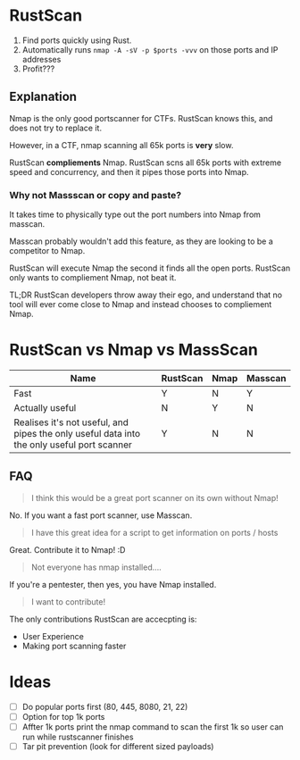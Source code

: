 # RustScan
1. Find ports quickly using Rust.
2. Automatically runs `nmap -A -sV -p $ports -vvv` on those ports and IP addresses
3. Profit???

## Explanation
Nmap is the only good portscanner for CTFs. RustScan knows this, and does not try to replace it.

However, in a CTF, nmap scanning all 65k ports is **very** slow.

RustScan **compliements** Nmap. RustScan scns all 65k ports with extreme speed and concurrency, and then it pipes those ports into Nmap.

### Why not Massscan or copy and paste?
It takes time to physically type out the port numbers into Nmap from masscan. 

Masscan probably wouldn't add this feature, as they are looking to be a competitor to Nmap.

RustScan will execute Nmap the second it finds all the open ports. RustScan only wants to compliement Nmap, not beat it.


TL;DR RustScan developers throw away their ego, and understand that no tool will ever come close to Nmap and instead chooses to compliement Nmap.

# RustScan vs Nmap vs MassScan

| **Name**                                                                                   | RustScan | Nmap | Masscan |
| ------------------------------------------------------------------------------------------ | -------- | ---- | ------- |
| Fast                                                                                       | Y        | N    | Y       |
| Actually useful                                                                            | N        | Y    | N       |
| Realises it's not useful, and pipes the only useful data into the only useful port scanner | Y        | N    | N       |

## FAQ
> I think this would be a great port scanner on its own without Nmap!
> 
No. If you want a fast port scanner, use Masscan.
> I have this great idea for a script to get information on ports / hosts

Great. Contribute it to Nmap! :D
> Not everyone has nmap installed....

If you're a pentester, then yes, you have Nmap installed. 

> I want to contribute!

The only contributions RustScan are accecpting is:
* User Experience
* Making port scanning faster

# Ideas

- [ ] Do popular ports first (80, 445, 8080, 21, 22)
- [ ] Option for top 1k ports
- [ ] Affter 1k ports print the nmap command to scan the first 1k so user can run while rustscanner finishes
- [ ] Tar pit prevention (look for different sized payloads)